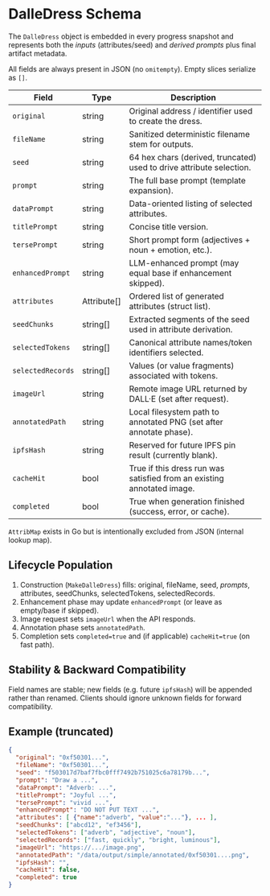 # DalleDress Schema

The `DalleDress` object is embedded in every progress snapshot and represents both the *inputs* (attributes/seed) and *derived prompts* plus final artifact metadata.

All fields are always present in JSON (no `omitempty`). Empty slices serialize as `[]`.

| Field | Type | Description |
|-------|------|-------------|
| `original` | string | Original address / identifier used to create the dress. |
| `fileName` | string | Sanitized deterministic filename stem for outputs. |
| `seed` | string | 64 hex chars (derived, truncated) used to drive attribute selection. |
| `prompt` | string | The full base prompt (template expansion). |
| `dataPrompt` | string | Data-oriented listing of selected attributes. |
| `titlePrompt` | string | Concise title version. |
| `tersePrompt` | string | Short prompt form (adjectives + noun + emotion, etc.). |
| `enhancedPrompt` | string | LLM-enhanced prompt (may equal base if enhancement skipped). |
| `attributes` | Attribute[] | Ordered list of generated attributes (struct list). |
| `seedChunks` | string[] | Extracted segments of the seed used in attribute derivation. |
| `selectedTokens` | string[] | Canonical attribute names/token identifiers selected. |
| `selectedRecords` | string[] | Values (or value fragments) associated with tokens. |
| `imageUrl` | string | Remote image URL returned by DALL·E (set after request). |
| `annotatedPath` | string | Local filesystem path to annotated PNG (set after annotate phase). |
| `ipfsHash` | string | Reserved for future IPFS pin result (currently blank). |
| `cacheHit` | bool | True if this dress run was satisfied from an existing annotated image. |
| `completed` | bool | True when generation finished (success, error, or cache). |

`AttribMap` exists in Go but is intentionally excluded from JSON (internal lookup map).

## Lifecycle Population
1. Construction (`MakeDalleDress`) fills: original, fileName, seed, *prompts*, attributes, seedChunks, selectedTokens, selectedRecords.
2. Enhancement phase may update `enhancedPrompt` (or leave as empty/base if skipped).
3. Image request sets `imageUrl` when the API responds.
4. Annotation phase sets `annotatedPath`.
5. Completion sets `completed=true` and (if applicable) `cacheHit=true` (on fast path).

## Stability & Backward Compatibility
Field names are stable; new fields (e.g. future `ipfsHash`) will be appended rather than renamed. Clients should ignore unknown fields for forward compatibility.

## Example (truncated)
```json
{
  "original": "0xf50301...",
  "fileName": "0xf50301...",
  "seed": "f503017d7baf7fbc0fff7492b751025c6a78179b...",
  "prompt": "Draw a ...",
  "dataPrompt": "Adverb: ...",
  "titlePrompt": "Joyful ...",
  "tersePrompt": "vivid ...",
  "enhancedPrompt": "DO NOT PUT TEXT ...",
  "attributes": [ {"name":"adverb", "value":"..."}, ... ],
  "seedChunks": ["abcd12", "ef3456"],
  "selectedTokens": ["adverb", "adjective", "noun"],
  "selectedRecords": ["fast, quickly", "bright, luminous"],
  "imageUrl": "https://.../image.png",
  "annotatedPath": "/data/output/simple/annotated/0xf50301....png",
  "ipfsHash": "",
  "cacheHit": false,
  "completed": true
}
```
